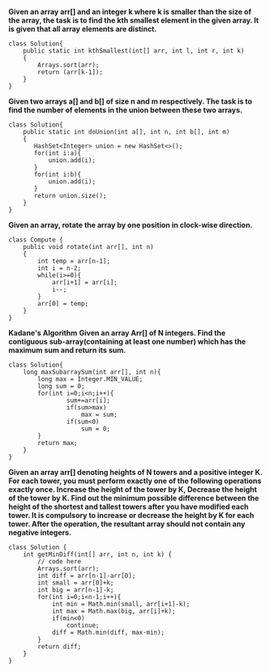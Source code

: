 **Given an array arr[] and an integer k where k is smaller than the size of the array, the task is to find the kth smallest element in the given array. It is given that all array elements are distinct.**
```
class Solution{
    public static int kthSmallest(int[] arr, int l, int r, int k) 
    { 
        Arrays.sort(arr);
        return (arr[k-1]);
    } 
}
```
**Given two arrays a[] and b[] of size n and m respectively. The task is to find the number of elements in the union between these two arrays.**
```
class Solution{
    public static int doUnion(int a[], int n, int b[], int m) 
    {
       HashSet<Integer> union = new HashSet<>();
       for(int i:a){
           union.add(i);
       }
       for(int i:b){
           union.add(i);
       }
       return union.size();
    }
}
```
**Given an array, rotate the array by one position in clock-wise direction.**
```
class Compute { 
    public void rotate(int arr[], int n)
    {
        int temp = arr[n-1];
        int i = n-2;
        while(i>=0){
            arr[i+1] = arr[i];
            i--;
        }
        arr[0] = temp;
    }
}
```
**Kadane's Algorithm**
**Given an array Arr[] of N integers. Find the contiguous sub-array(containing at least one number) which has the maximum sum and return its sum.**
```
class Solution{
    long maxSubarraySum(int arr[], int n){
        long max = Integer.MIN_VALUE;
        long sum = 0;
        for(int i=0;i<n;i++){
                sum+=arr[i];
                if(sum>max)
                    max = sum;
                if(sum<0)
                    sum = 0;
        }
        return max;
    } 
}
```
**Given an array arr[] denoting heights of N towers and a positive integer K. For each tower, you must perform exactly one of the following operations exactly once. Increase the height of the tower by K, Decrease the height of the tower by K. Find out the minimum possible difference between the height of the shortest and tallest towers after you have modified each tower. It is compulsory to increase or decrease the height by K for each tower. After the operation, the resultant array should not contain any negative integers.**
```
class Solution {
    int getMinDiff(int[] arr, int n, int k) {
        // code here
        Arrays.sort(arr);
        int diff = arr[n-1]-arr[0];
        int small = arr[0]+k;
        int big = arr[n-1]-k;
        for(int i=0;i<n-1;i++){
            int min = Math.min(small, arr[i+1]-k);
            int max = Math.max(big, arr[i]+k);
            if(min<0)
                continue;
            diff = Math.min(diff, max-min);
        }
        return diff;
    }
}
```
